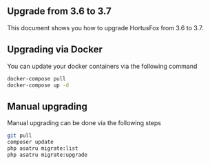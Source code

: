 ## Upgrade from 3.6 to 3.7

This document shows you how to upgrade HortusFox from 3.6 to 3.7.

## Upgrading via Docker

You can update your docker containers via the following command
```sh
docker-compose pull
docker-compose up -d
```

## Manual upgrading

Manual upgrading can be done via the following steps
```sh
git pull
composer update
php asatru migrate:list
php asatru migrate:upgrade
```